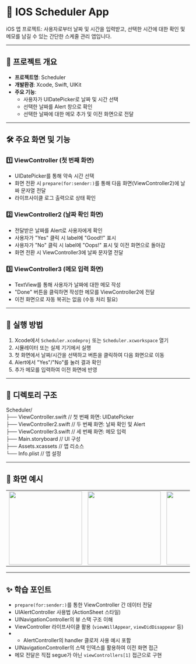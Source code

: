 # 📅 IOS Scheduler App

iOS 앱 프로젝트: 사용자로부터 날짜 및 시간을 입력받고, 선택한 시간에 대한 확인 및 메모를 남길 수 있는 간단한 스케줄 관리 앱입니다.

---


## 📌 프로젝트 개요

- **프로젝트명**: Scheduler
- **개발환경**: Xcode, Swift, UIKit
- **주요 기능**:
  - 사용자가 UIDatePicker로 날짜 및 시간 선택
  - 선택한 날짜를 Alert 창으로 확인
  - 선택한 날짜에 대한 메모 추가 및 이전 화면으로 전달

---


## 🛠 주요 화면 및 기능

### 1️⃣ ViewController (첫 번째 화면)
- UIDatePicker를 통해 약속 시간 선택
- 화면 전환 시 `prepare(for:sender:)`를 통해 다음 화면(ViewController2)에 날짜 문자열 전달
- 라이프사이클 로그 출력으로 상태 확인

### 2️⃣ ViewController2 (날짜 확인 화면)
- 전달받은 날짜를 Alert로 사용자에게 확인
- 사용자가 "Yes" 클릭 시 label에 "Good!!" 표시
- 사용자가 "No" 클릭 시 label에 "Oops!" 표시 및 이전 화면으로 돌아감
- 화면 전환 시 ViewController3에 날짜 문자열 전달

### 3️⃣ ViewController3 (메모 입력 화면)
- TextView를 통해 사용자가 날짜에 대한 메모 작성
- "Done" 버튼을 클릭하면 작성한 메모를 ViewController2에 전달
- 이전 화면으로 자동 복귀는 없음 (수동 처리 필요)

---


## 🧪 실행 방법

1. Xcode에서 `Scheduler.xcodeproj` 또는 `Scheduler.xcworkspace` 열기
2. 시뮬레이터 또는 실제 기기에서 실행
3. 첫 화면에서 날짜/시간을 선택하고 버튼을 클릭하여 다음 화면으로 이동
4. Alert에서 "Yes"/"No"를 눌러 결과 확인
5. 추가 메모를 입력하여 이전 화면에 반영

---


## 📂 디렉토리 구조
Scheduler/  
├── ViewController.swift // 첫 번째 화면: UIDatePicker  
├── ViewController2.swift // 두 번째 화면: 날짜 확인 및 Alert  
├── ViewController3.swift // 세 번째 화면: 메모 입력  
├── Main.storyboard // UI 구성  
├── Assets.xcassets // 앱 리소스  
└── Info.plist // 앱 설정  

---


## 📸 화면 예시

<table>
  <tr>
    <td><img src="https://github.com/user-attachments/assets/d1b12bb0-6126-4d8d-aa5f-dec160b1321f" width="200"/></td>
    <td><img src="https://github.com/user-attachments/assets/dab353d2-d2c0-475a-b387-7367eda242d8" width="200"/></td>
    <td><img src="https://github.com/user-attachments/assets/e1800f86-bc36-4c2e-8f63-6705712c3c73" width="200"/></td>
    <td><img src="https://github.com/user-attachments/assets/4fd98857-708a-4b80-986a-e68bb3a61df0" width="200"/></td>
  </tr>
</table>


---


## ✨ 학습 포인트

- `prepare(for:sender:)`를 통한 ViewController 간 데이터 전달
- UIAlertController 사용법 (ActionSheet 스타일)
- UINavigationController의 뷰 스택 구조 이해
- ViewController 라이프사이클 활용 (`viewWillAppear`, `viewDidDisappear` 등)
- - AlertController의 handler 클로저 사용 예시 포함
- UINavigationController의 스택 인덱스를 활용하여 이전 화면 접근
- 메모 전달은 직접 segue가 아닌 `viewControllers[1]` 접근으로 구현


